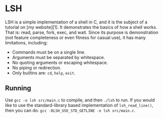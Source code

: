LSH
===

LSH is a simple implementation of a shell in C, and it is the subject of a
tutorial on [my website][1].  It demonstrates the basics of how a shell works.
That is: read, parse, fork, exec, and wait.  Since its purpose is demonstration
(not feature completeness or even fitness for casual use), it has many
limitations, including:

* Commands must be on a single line.
* Arguments must be separated by whitespace.
* No quoting arguments or escaping whitespace.
* No piping or redirection.
* Only builtins are: `cd`, `help`, `exit`.

Running
-------

Use `gcc -o lsh src/main.c` to compile, and then `./lsh` to run. If you would
like to use the standard-library based implementation of `lsh_read_line()`, then
you can do: `gcc -DLSH_USE_STD_GETLINE -o lsh src/main.c`.


